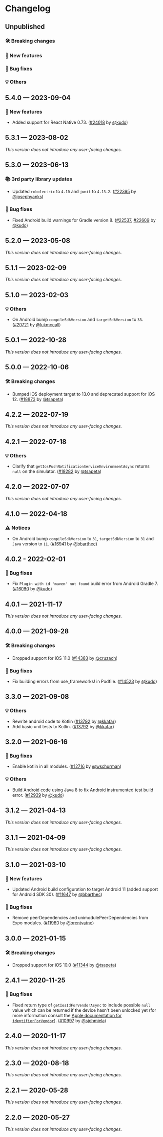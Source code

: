 # Changelog

## Unpublished

### 🛠 Breaking changes

### 🎉 New features

### 🐛 Bug fixes

### 💡 Others

## 5.4.0 — 2023-09-04

### 🎉 New features

- Added support for React Native 0.73. ([#24018](https://github.com/expo/expo/pull/24018) by [@kudo](https://github.com/kudo))

## 5.3.1 — 2023-08-02

_This version does not introduce any user-facing changes._

## 5.3.0 — 2023-06-13

### 📚 3rd party library updates

- Updated `robolectric` to `4.10` and `junit` to `4.13.2`. ([#22395](https://github.com/expo/expo/pull/22395) by [@josephyanks](https://github.com/josephyanks))

### 🐛 Bug fixes

- Fixed Android build warnings for Gradle version 8. ([#22537](https://github.com/expo/expo/pull/22537), [#22609](https://github.com/expo/expo/pull/22609) by [@kudo](https://github.com/kudo))

## 5.2.0 — 2023-05-08

_This version does not introduce any user-facing changes._

## 5.1.1 — 2023-02-09

_This version does not introduce any user-facing changes._

## 5.1.0 — 2023-02-03

### 💡 Others

- On Android bump `compileSdkVersion` and `targetSdkVersion` to `33`. ([#20721](https://github.com/expo/expo/pull/20721) by [@lukmccall](https://github.com/lukmccall))

## 5.0.1 — 2022-10-28

_This version does not introduce any user-facing changes._

## 5.0.0 — 2022-10-06

### 🛠 Breaking changes

- Bumped iOS deployment target to 13.0 and deprecated support for iOS 12. ([#18873](https://github.com/expo/expo/pull/18873) by [@tsapeta](https://github.com/tsapeta))

## 4.2.2 — 2022-07-19

_This version does not introduce any user-facing changes._

## 4.2.1 — 2022-07-18

### 💡 Others

- Clarify that `getIosPushNotificationServiceEnvironmentAsync` returns `null` on the simulator. ([#18282](https://github.com/expo/expo/pull/18282) by [@tsapeta](https://github.com/tsapeta))

## 4.2.0 — 2022-07-07

_This version does not introduce any user-facing changes._

## 4.1.0 — 2022-04-18

### ⚠️ Notices

- On Android bump `compileSdkVersion` to `31`, `targetSdkVersion` to `31` and `Java` version to `11`. ([#16941](https://github.com/expo/expo/pull/16941) by [@bbarthec](https://github.com/bbarthec))

## 4.0.2 - 2022-02-01

### 🐛 Bug fixes

- Fix `Plugin with id 'maven' not found` build error from Android Gradle 7. ([#16080](https://github.com/expo/expo/pull/16080) by [@kudo](https://github.com/kudo))

## 4.0.1 — 2021-11-17

_This version does not introduce any user-facing changes._

## 4.0.0 — 2021-09-28

### 🛠 Breaking changes

- Dropped support for iOS 11.0 ([#14383](https://github.com/expo/expo/pull/14383) by [@cruzach](https://github.com/cruzach))

### 🐛 Bug fixes

- Fix building errors from use_frameworks! in Podfile. ([#14523](https://github.com/expo/expo/pull/14523) by [@kudo](https://github.com/kudo))

## 3.3.0 — 2021-09-08

### 💡 Others

- Rewrite android code to Kotlin ([#13792](https://github.com/expo/expo/pull/13792) by [@kkafar](https://github.com/kkafar))
- Add basic unit tests to Kotlin. ([#13792](https://github.com/expo/expo/pull/13792) by [@kkafar](https://github.com/kkafar))

## 3.2.0 — 2021-06-16

### 🐛 Bug fixes

- Enable kotlin in all modules. ([#12716](https://github.com/expo/expo/pull/12716) by [@wschurman](https://github.com/wschurman))

### 💡 Others

- Build Android code using Java 8 to fix Android instrumented test build error. ([#12939](https://github.com/expo/expo/pull/12939) by [@kudo](https://github.com/kudo))

## 3.1.2 — 2021-04-13

_This version does not introduce any user-facing changes._

## 3.1.1 — 2021-04-09

_This version does not introduce any user-facing changes._

## 3.1.0 — 2021-03-10

### 🎉 New features

- Updated Android build configuration to target Android 11 (added support for Android SDK 30). ([#11647](https://github.com/expo/expo/pull/11647) by [@bbarthec](https://github.com/bbarthec))

### 🐛 Bug fixes

- Remove peerDependencies and unimodulePeerDependencies from Expo modules. ([#11980](https://github.com/expo/expo/pull/11980) by [@brentvatne](https://github.com/brentvatne))

## 3.0.0 — 2021-01-15

### 🛠 Breaking changes

- Dropped support for iOS 10.0 ([#11344](https://github.com/expo/expo/pull/11344) by [@tsapeta](https://github.com/tsapeta))

## 2.4.1 — 2020-11-25

### 🐛 Bug fixes

- Fixed return type of `getIosIdForVendorAsync` to include possible `null` value which can be returned if the device hasn't been unlocked yet (for more information consult the [Apple documentation for `identifierForVendor`](https://developer.apple.com/documentation/uikit/uidevice/1620059-identifierforvendor?language=objc)). ([#10997](https://github.com/expo/expo/pull/10997) by [@sjchmiela](https://github.com/sjchmiela))

## 2.4.0 — 2020-11-17

_This version does not introduce any user-facing changes._

## 2.3.0 — 2020-08-18

_This version does not introduce any user-facing changes._

## 2.2.1 — 2020-05-28

_This version does not introduce any user-facing changes._

## 2.2.0 — 2020-05-27

_This version does not introduce any user-facing changes._
